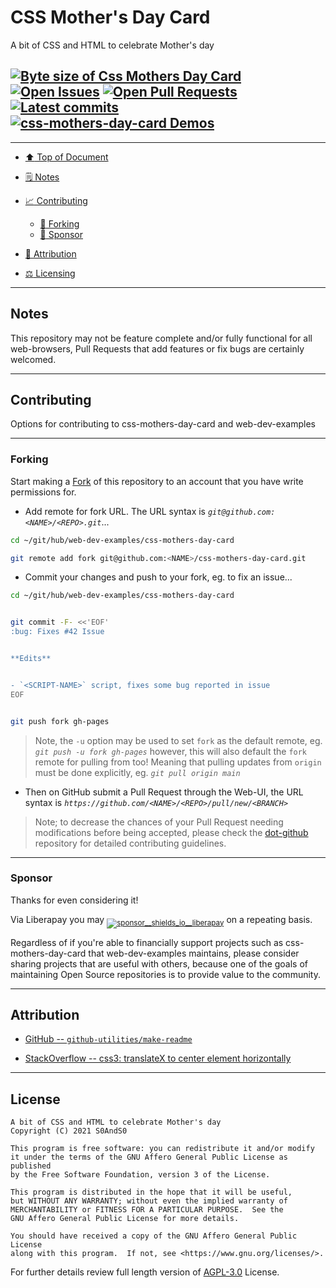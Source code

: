# CSS Mother's Day Card
[heading__top]:
  #css-mothers-day-card
  "&#x2B06; A bit of CSS and HTML to celebrate Mother's day"


A bit of CSS and HTML to celebrate Mother's day


## [![Byte size of Css Mothers Day Card][badge__main__css_mothers_day_card__source_code]][css_mothers_day_card__main__source_code] [![Open Issues][badge__issues__css_mothers_day_card]][issues__css_mothers_day_card] [![Open Pull Requests][badge__pull_requests__css_mothers_day_card]][pull_requests__css_mothers_day_card] [![Latest commits][badge__commits__css_mothers_day_card__main]][commits__css_mothers_day_card__main] [![css-mothers-day-card Demos][badge__gh_pages__css_mothers_day_card]][gh_pages__css_mothers_day_card]


---


- [:arrow_up: Top of Document][heading__top]

- [&#x1F5D2; Notes][heading__notes]

- [:chart_with_upwards_trend: Contributing][heading__contributing]

  - [:trident: Forking][heading__forking]
  - [:currency_exchange: Sponsor][heading__sponsor]


- [:card_index: Attribution][heading__attribution]

- [:balance_scale: Licensing][heading__license]


---



## Notes
[heading__notes]:
  #notes
  "&#x1F5D2; Additional things to keep in mind when developing"


This repository may not be feature complete and/or fully functional for all web-browsers, Pull Requests that add features or fix bugs are certainly welcomed.



______


## Contributing
[heading__contributing]:
  #contributing
  "&#x1F4C8; Options for contributing to css-mothers-day-card and web-dev-examples"


Options for contributing to css-mothers-day-card and web-dev-examples


---


### Forking
[heading__forking]:
  #forking
  "&#x1F531; Tips for forking css-mothers-day-card"


Start making a [Fork][css_mothers_day_card__fork_it] of this repository to an account that you have write permissions for.


- Add remote for fork URL. The URL syntax is _`git@github.com:<NAME>/<REPO>.git`_...


```Bash
cd ~/git/hub/web-dev-examples/css-mothers-day-card

git remote add fork git@github.com:<NAME>/css-mothers-day-card.git
```


- Commit your changes and push to your fork, eg. to fix an issue...


```Bash
cd ~/git/hub/web-dev-examples/css-mothers-day-card


git commit -F- <<'EOF'
:bug: Fixes #42 Issue


**Edits**


- `<SCRIPT-NAME>` script, fixes some bug reported in issue
EOF


git push fork gh-pages
```


> Note, the `-u` option may be used to set `fork` as the default remote, eg. _`git push -u fork gh-pages`_ however, this will also default the `fork` remote for pulling from too! Meaning that pulling updates from `origin` must be done explicitly, eg. _`git pull origin main`_


- Then on GitHub submit a Pull Request through the Web-UI, the URL syntax is _`https://github.com/<NAME>/<REPO>/pull/new/<BRANCH>`_


> Note; to decrease the chances of your Pull Request needing modifications before being accepted, please check the [dot-github](https://github.com/web-dev-examples/.github) repository for detailed contributing guidelines.


---


### Sponsor
  [heading__sponsor]:
  #sponsor
  "&#x1F4B1; Methods for financially supporting web-dev-examples that maintains css-mothers-day-card"


Thanks for even considering it!


Via Liberapay you may <sub>[![sponsor__shields_io__liberapay]][sponsor__link__liberapay]</sub> on a repeating basis.


Regardless of if you're able to financially support projects such as css-mothers-day-card that web-dev-examples maintains, please consider sharing projects that are useful with others, because one of the goals of maintaining Open Source repositories is to provide value to the community.


______


## Attribution
[heading__attribution]:
  #attribution
  "&#x1F4C7; Resources that where helpful in building this project so far."


- [GitHub -- `github-utilities/make-readme`](https://github.com/github-utilities/make-readme)

- [StackOverflow -- css3: translateX to center element horizontally](https://stackoverflow.com/questions/20538718/)


______


## License
[heading__license]:
  #license
  "&#x2696; Legal side of Open Source"


```
A bit of CSS and HTML to celebrate Mother's day
Copyright (C) 2021 S0AndS0

This program is free software: you can redistribute it and/or modify
it under the terms of the GNU Affero General Public License as published
by the Free Software Foundation, version 3 of the License.

This program is distributed in the hope that it will be useful,
but WITHOUT ANY WARRANTY; without even the implied warranty of
MERCHANTABILITY or FITNESS FOR A PARTICULAR PURPOSE.  See the
GNU Affero General Public License for more details.

You should have received a copy of the GNU Affero General Public License
along with this program.  If not, see <https://www.gnu.org/licenses/>.
```


For further details review full length version of [AGPL-3.0][branch__current__license] License.



[branch__current__license]:
  /LICENSE
  "&#x2696; Full length version of AGPL-3.0 License"


[badge__commits__css_mothers_day_card__main]:
  https://img.shields.io/github/last-commit/web-dev-examples/css-mothers-day-card/gh-pages.svg

[commits__css_mothers_day_card__main]:
  https://github.com/web-dev-examples/css-mothers-day-card/commits/gh-pages
  "&#x1F4DD; History of changes on this branch"


[css_mothers_day_card__community]:
  https://github.com/web-dev-examples/css-mothers-day-card/community
  "&#x1F331; Dedicated to functioning code"

[css_mothers_day_card__gh_pages]:
  https://github.com/web-dev-examples/css-mothers-day-card/tree/
  "Source code examples hosted thanks to GitHub Pages!"

[badge__gh_pages__css_mothers_day_card]:
  https://img.shields.io/website/https/web-dev-examples.github.io/css-mothers-day-card/index.html.svg?down_color=darkorange&down_message=Offline&label=Demo&logo=Demo%20Site&up_color=success&up_message=Online

[gh_pages__css_mothers_day_card]:
  https://web-dev-examples.github.io/css-mothers-day-card/index.html
  "&#x1F52C; Check the example collection tests"

[issues__css_mothers_day_card]:
  https://github.com/web-dev-examples/css-mothers-day-card/issues
  "&#x2622; Search for and _bump_ existing issues or open new issues for project maintainer to address."

[css_mothers_day_card__fork_it]:
  https://github.com/web-dev-examples/css-mothers-day-card/
  "&#x1F531; Fork it!"

[pull_requests__css_mothers_day_card]:
  https://github.com/web-dev-examples/css-mothers-day-card/pulls
  "&#x1F3D7; Pull Request friendly, though please check the Community guidelines"

[css_mothers_day_card__main__source_code]:
  https://github.com/web-dev-examples/css-mothers-day-card/
  "&#x2328; Project source!"

[badge__issues__css_mothers_day_card]:
  https://img.shields.io/github/issues/web-dev-examples/css-mothers-day-card.svg

[badge__pull_requests__css_mothers_day_card]:
  https://img.shields.io/github/issues-pr/web-dev-examples/css-mothers-day-card.svg

[badge__main__css_mothers_day_card__source_code]:
  https://img.shields.io/github/repo-size/web-dev-examples/css-mothers-day-card


[sponsor__shields_io__liberapay]:
  https://img.shields.io/static/v1?logo=liberapay&label=Sponsor&message=web-dev-examples

[sponsor__link__liberapay]:
  https://liberapay.com/web-dev-examples
  "&#x1F4B1; Sponsor developments and projects that web-dev-examples maintains via Liberapay"

